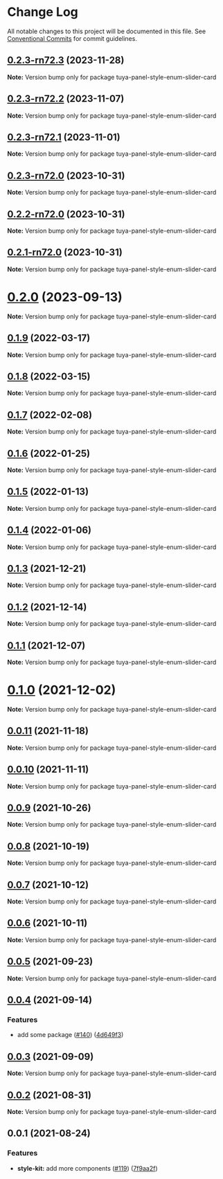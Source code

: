 # Change Log

All notable changes to this project will be documented in this file.
See [Conventional Commits](https://conventionalcommits.org) for commit guidelines.

## [0.2.3-rn72.3](https://github.com/tuya/tuya-panel-kit/compare/tuya-panel-style-enum-slider-card@0.2.3-rn72.2...tuya-panel-style-enum-slider-card@0.2.3-rn72.3) (2023-11-28)

**Note:** Version bump only for package tuya-panel-style-enum-slider-card





## [0.2.3-rn72.2](https://github.com/tuya/tuya-panel-kit/compare/tuya-panel-style-enum-slider-card@0.2.3-rn72.1...tuya-panel-style-enum-slider-card@0.2.3-rn72.2) (2023-11-07)

**Note:** Version bump only for package tuya-panel-style-enum-slider-card





## [0.2.3-rn72.1](https://github.com/tuya/tuya-panel-kit/compare/tuya-panel-style-enum-slider-card@0.2.3-rn72.0...tuya-panel-style-enum-slider-card@0.2.3-rn72.1) (2023-11-01)

**Note:** Version bump only for package tuya-panel-style-enum-slider-card





## [0.2.3-rn72.0](https://github.com/tuya/tuya-panel-kit/compare/tuya-panel-style-enum-slider-card@0.2.2-rn72.0...tuya-panel-style-enum-slider-card@0.2.3-rn72.0) (2023-10-31)

**Note:** Version bump only for package tuya-panel-style-enum-slider-card





## [0.2.2-rn72.0](https://github.com/tuya/tuya-panel-kit/compare/tuya-panel-style-enum-slider-card@0.2.1-rn72.0...tuya-panel-style-enum-slider-card@0.2.2-rn72.0) (2023-10-31)

**Note:** Version bump only for package tuya-panel-style-enum-slider-card





## [0.2.1-rn72.0](https://github.com/tuya/tuya-panel-kit/compare/tuya-panel-style-enum-slider-card@0.2.0...tuya-panel-style-enum-slider-card@0.2.1-rn72.0) (2023-10-31)

**Note:** Version bump only for package tuya-panel-style-enum-slider-card





# [0.2.0](https://github.com/tuya/tuya-panel-kit/compare/tuya-panel-style-enum-slider-card@0.1.9...tuya-panel-style-enum-slider-card@0.2.0) (2023-09-13)

**Note:** Version bump only for package tuya-panel-style-enum-slider-card





## [0.1.9](https://github.com/tuya/tuya-panel-kit/compare/tuya-panel-style-enum-slider-card@0.1.8...tuya-panel-style-enum-slider-card@0.1.9) (2022-03-17)

**Note:** Version bump only for package tuya-panel-style-enum-slider-card





## [0.1.8](https://github.com/tuya/tuya-panel-kit/compare/tuya-panel-style-enum-slider-card@0.1.7...tuya-panel-style-enum-slider-card@0.1.8) (2022-03-15)

**Note:** Version bump only for package tuya-panel-style-enum-slider-card





## [0.1.7](https://github.com/tuya/tuya-panel-kit/compare/tuya-panel-style-enum-slider-card@0.1.6...tuya-panel-style-enum-slider-card@0.1.7) (2022-02-08)

**Note:** Version bump only for package tuya-panel-style-enum-slider-card





## [0.1.6](https://github.com/tuya/tuya-panel-kit/compare/tuya-panel-style-enum-slider-card@0.1.5...tuya-panel-style-enum-slider-card@0.1.6) (2022-01-25)

**Note:** Version bump only for package tuya-panel-style-enum-slider-card





## [0.1.5](https://github.com/tuya/tuya-panel-kit/compare/tuya-panel-style-enum-slider-card@0.1.4...tuya-panel-style-enum-slider-card@0.1.5) (2022-01-13)

**Note:** Version bump only for package tuya-panel-style-enum-slider-card





## [0.1.4](https://github.com/tuya/tuya-panel-kit/compare/tuya-panel-style-enum-slider-card@0.1.3...tuya-panel-style-enum-slider-card@0.1.4) (2022-01-06)

**Note:** Version bump only for package tuya-panel-style-enum-slider-card





## [0.1.3](https://github.com/tuya/tuya-panel-kit/compare/tuya-panel-style-enum-slider-card@0.1.2...tuya-panel-style-enum-slider-card@0.1.3) (2021-12-21)

**Note:** Version bump only for package tuya-panel-style-enum-slider-card





## [0.1.2](https://github.com/tuya/tuya-panel-kit/compare/tuya-panel-style-enum-slider-card@0.1.1...tuya-panel-style-enum-slider-card@0.1.2) (2021-12-14)

**Note:** Version bump only for package tuya-panel-style-enum-slider-card





## [0.1.1](https://github.com/tuya/tuya-panel-kit/compare/tuya-panel-style-enum-slider-card@0.0.11...tuya-panel-style-enum-slider-card@0.1.1) (2021-12-07)

**Note:** Version bump only for package tuya-panel-style-enum-slider-card





# [0.1.0](https://github.com/tuya/tuya-panel-kit/compare/tuya-panel-style-enum-slider-card@0.0.11...tuya-panel-style-enum-slider-card@0.1.0) (2021-12-02)

**Note:** Version bump only for package tuya-panel-style-enum-slider-card





## [0.0.11](https://github.com/tuya/tuya-panel-kit/compare/tuya-panel-style-enum-slider-card@0.0.10...tuya-panel-style-enum-slider-card@0.0.11) (2021-11-18)

**Note:** Version bump only for package tuya-panel-style-enum-slider-card





## [0.0.10](https://github.com/tuya/tuya-panel-kit/compare/tuya-panel-style-enum-slider-card@0.0.9...tuya-panel-style-enum-slider-card@0.0.10) (2021-11-11)

**Note:** Version bump only for package tuya-panel-style-enum-slider-card





## [0.0.9](https://github.com/tuya/tuya-panel-kit/compare/tuya-panel-style-enum-slider-card@0.0.8...tuya-panel-style-enum-slider-card@0.0.9) (2021-10-26)

**Note:** Version bump only for package tuya-panel-style-enum-slider-card





## [0.0.8](https://github.com/tuya/tuya-panel-kit/compare/tuya-panel-style-enum-slider-card@0.0.6...tuya-panel-style-enum-slider-card@0.0.8) (2021-10-19)

**Note:** Version bump only for package tuya-panel-style-enum-slider-card





## [0.0.7](https://github.com/tuya/tuya-panel-kit/compare/tuya-panel-style-enum-slider-card@0.0.6...tuya-panel-style-enum-slider-card@0.0.7) (2021-10-12)

**Note:** Version bump only for package tuya-panel-style-enum-slider-card





## [0.0.6](https://github.com/tuya/tuya-panel-kit/compare/tuya-panel-style-enum-slider-card@0.0.5...tuya-panel-style-enum-slider-card@0.0.6) (2021-10-11)

**Note:** Version bump only for package tuya-panel-style-enum-slider-card





## [0.0.5](https://github.com/tuya/tuya-panel-kit/compare/tuya-panel-style-enum-slider-card@0.0.4...tuya-panel-style-enum-slider-card@0.0.5) (2021-09-23)

**Note:** Version bump only for package tuya-panel-style-enum-slider-card





## [0.0.4](https://github.com/tuya/tuya-panel-kit/compare/tuya-panel-style-enum-slider-card@0.0.3...tuya-panel-style-enum-slider-card@0.0.4) (2021-09-14)


### Features

* add some package ([#140](https://github.com/tuya/tuya-panel-kit/issues/140)) ([4d649f3](https://github.com/tuya/tuya-panel-kit/commit/4d649f3020ac96bc9aa16c0d27f925b13244317c))





## [0.0.3](https://github.com/tuya/tuya-panel-kit/compare/tuya-panel-style-enum-slider-card@0.0.2...tuya-panel-style-enum-slider-card@0.0.3) (2021-09-09)

**Note:** Version bump only for package tuya-panel-style-enum-slider-card





## [0.0.2](https://github.com/tuya/tuya-panel-kit/compare/tuya-panel-style-enum-slider-card@0.0.1...tuya-panel-style-enum-slider-card@0.0.2) (2021-08-31)

**Note:** Version bump only for package tuya-panel-style-enum-slider-card





## 0.0.1 (2021-08-24)


### Features

* **style-kit:** add more components ([#119](https://github.com/tuya/tuya-panel-kit/issues/119)) ([7f9aa2f](https://github.com/tuya/tuya-panel-kit/commit/7f9aa2fecf01c73760eeb88fcc09703ccef3afca))
